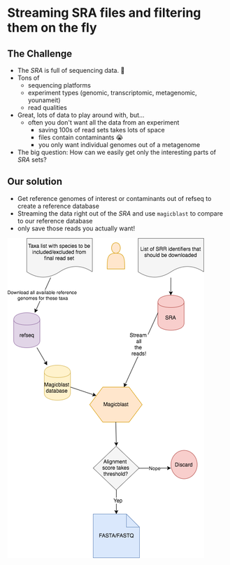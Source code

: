 # Streaming SRA files and filtering them on the fly

## The Challenge
- The *SRA* is full of sequencing data. 🎉
- Tons of
  - sequencing platforms
  - experiment types (genomic, transcriptomic, metagenomic, younameit)
  - read qualities
- Great, lots of data to play around with, but…
    - often you don't want all the data from an experiment
        - saving 100s of read sets takes lots of space
        - files contain contaminants 😭
        - you only want individual genomes out of a metagenome
- The big question: How can we easily get only the interesting parts of *SRA* sets?

## Our solution
- Get reference genomes of interest or contaminants out of refseq to create a reference database
- Streaming the data right out of the *SRA* and use `magicblast` to compare to our reference database
- only save those reads you actually want!

![](workflow.png)
